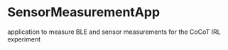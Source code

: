# SensorMeasurementApp

application to measure BLE and sensor measurements for the CoCoT IRL experiment